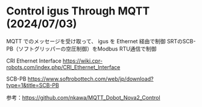 # Control igus Through MQTT (2024/07/03)

MQTT でのメッセージを受け取って、
igus を Ethernet 経由で制御
SRTのSCB-PB（ソフトグリッパーの空圧制御）をModbus RTU通信で制御

CRI Ethernet Interface
https://wiki.cpr-robots.com/index.php/CRI_Ethernet_Interface

SCB-PB
https://www.softrobottech.com/web/jp/download?type=1&title=SCB-PB

参考：https://github.com/nkawa/MQTT_Dobot_Nova2_Control
